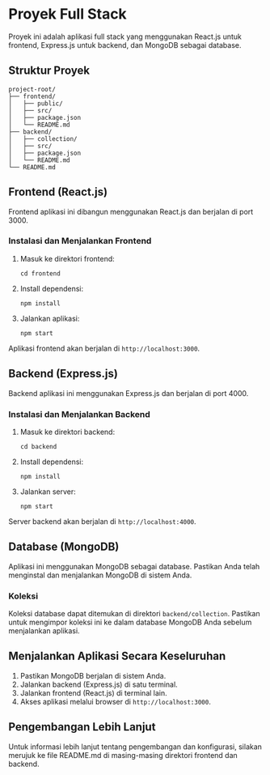 # Proyek Full Stack

Proyek ini adalah aplikasi full stack yang menggunakan React.js untuk frontend, Express.js untuk backend, dan MongoDB sebagai database.

## Struktur Proyek

```
project-root/
├── frontend/
│   ├── public/
│   ├── src/
│   ├── package.json
│   └── README.md
├── backend/
│   ├── collection/
│   ├── src/
│   ├── package.json
│   └── README.md
└── README.md
```

## Frontend (React.js)

Frontend aplikasi ini dibangun menggunakan React.js dan berjalan di port 3000.

### Instalasi dan Menjalankan Frontend

1. Masuk ke direktori frontend:
   ```
   cd frontend
   ```

2. Install dependensi:
   ```
   npm install
   ```

3. Jalankan aplikasi:
   ```
   npm start
   ```

Aplikasi frontend akan berjalan di `http://localhost:3000`.

## Backend (Express.js)

Backend aplikasi ini menggunakan Express.js dan berjalan di port 4000.

### Instalasi dan Menjalankan Backend

1. Masuk ke direktori backend:
   ```
   cd backend
   ```

2. Install dependensi:
   ```
   npm install
   ```

3. Jalankan server:
   ```
   npm start
   ```

Server backend akan berjalan di `http://localhost:4000`.

## Database (MongoDB)

Aplikasi ini menggunakan MongoDB sebagai database. Pastikan Anda telah menginstal dan menjalankan MongoDB di sistem Anda.

### Koleksi

Koleksi database dapat ditemukan di direktori `backend/collection`. Pastikan untuk mengimpor koleksi ini ke dalam database MongoDB Anda sebelum menjalankan aplikasi.

## Menjalankan Aplikasi Secara Keseluruhan

1. Pastikan MongoDB berjalan di sistem Anda.
2. Jalankan backend (Express.js) di satu terminal.
3. Jalankan frontend (React.js) di terminal lain.
4. Akses aplikasi melalui browser di `http://localhost:3000`.

## Pengembangan Lebih Lanjut

Untuk informasi lebih lanjut tentang pengembangan dan konfigurasi, silakan merujuk ke file README.md di masing-masing direktori frontend dan backend.
